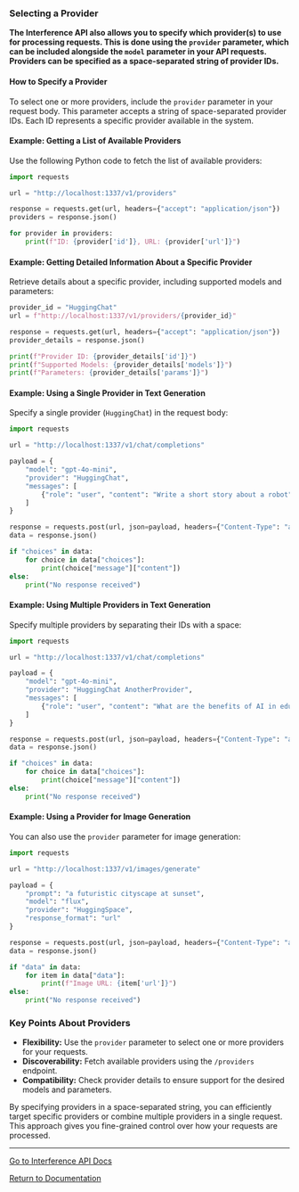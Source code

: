
### Selecting a Provider

**The Interference API also allows you to specify which provider(s) to use for processing requests. This is done using the `provider` parameter, which can be included alongside the `model` parameter in your API requests. Providers can be specified as a space-separated string of provider IDs.**

#### How to Specify a Provider

To select one or more providers, include the `provider` parameter in your request body. This parameter accepts a string of space-separated provider IDs. Each ID represents a specific provider available in the system.

#### Example: Getting a List of Available Providers

Use the following Python code to fetch the list of available providers:

```python
import requests

url = "http://localhost:1337/v1/providers"

response = requests.get(url, headers={"accept": "application/json"})
providers = response.json()

for provider in providers:
    print(f"ID: {provider['id']}, URL: {provider['url']}")
```

#### Example: Getting Detailed Information About a Specific Provider

Retrieve details about a specific provider, including supported models and parameters:

```python
provider_id = "HuggingChat"
url = f"http://localhost:1337/v1/providers/{provider_id}"

response = requests.get(url, headers={"accept": "application/json"})
provider_details = response.json()

print(f"Provider ID: {provider_details['id']}")
print(f"Supported Models: {provider_details['models']}")
print(f"Parameters: {provider_details['params']}")
```

#### Example: Using a Single Provider in Text Generation

Specify a single provider (`HuggingChat`) in the request body:

```python
import requests

url = "http://localhost:1337/v1/chat/completions"

payload = {
    "model": "gpt-4o-mini",
    "provider": "HuggingChat",
    "messages": [
        {"role": "user", "content": "Write a short story about a robot"}
    ]
}

response = requests.post(url, json=payload, headers={"Content-Type": "application/json"})
data = response.json()

if "choices" in data:
    for choice in data["choices"]:
        print(choice["message"]["content"])
else:
    print("No response received")
```

#### Example: Using Multiple Providers in Text Generation

Specify multiple providers by separating their IDs with a space:

```python
import requests

url = "http://localhost:1337/v1/chat/completions"

payload = {
    "model": "gpt-4o-mini",
    "provider": "HuggingChat AnotherProvider",
    "messages": [
        {"role": "user", "content": "What are the benefits of AI in education?"}
    ]
}

response = requests.post(url, json=payload, headers={"Content-Type": "application/json"})
data = response.json()

if "choices" in data:
    for choice in data["choices"]:
        print(choice["message"]["content"])
else:
    print("No response received")
```

#### Example: Using a Provider for Image Generation

You can also use the `provider` parameter for image generation:

```python
import requests

url = "http://localhost:1337/v1/images/generate"

payload = {
    "prompt": "a futuristic cityscape at sunset",
    "model": "flux",
    "provider": "HuggingSpace",
    "response_format": "url"
}

response = requests.post(url, json=payload, headers={"Content-Type": "application/json"})
data = response.json()

if "data" in data:
    for item in data["data"]:
        print(f"Image URL: {item['url']}")
else:
    print("No response received")
```

### Key Points About Providers
- **Flexibility:** Use the `provider` parameter to select one or more providers for your requests.
- **Discoverability:** Fetch available providers using the `/providers` endpoint.
- **Compatibility:** Check provider details to ensure support for the desired models and parameters.

By specifying providers in a space-separated string, you can efficiently target specific providers or combine multiple providers in a single request. This approach gives you fine-grained control over how your requests are processed.


---

[Go to Interference API Docs](docs/interference-api)

[Return to Documentation](/docs/main)